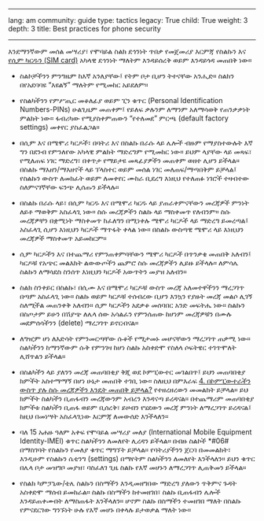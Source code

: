 

---

lang: am
community: guide
type: tactics
legacy: True
child: True
weight: 3
depth: 3
title: Best practices for phone security 

---

እንደማንኛውም መሰል መሣሪያ፣ የሞባይል ስልክ ደኅንነት ጥበቃ የመጀመሪያ እርምጃ የስልኩን እና [የሲም ካርዱን (SIM card)](/am/glossary#SIM_card)  አካላዊ ደኅንነት ማለትም እንዳይሰረቅ ወይም እንዳይጎዳ መጠበቅ ነው። 

- ስልኮቻችንን ምንግዜም ከእኛ አንለያቸው፤ የትም ቦታ ቢሆን ትተናቸው አንሒድ። ስልክን በየአደባባዩ “እዩልኝ” ማለትም የሚመከር አይደለም።

- የስልካችንን የምሥጢር መቆለፊያ ወይም ፒን ቁጥር (Personal Identification Numbers-PINs) ሁልጊዜም መጠቀም፤ የይለፍ ቃሉንም ለማንም አለማሳወቅ የጠንቃቃነት ምልክት ነው። ፋብሪካው የሚያስቀምጠውን “የተለመደ” ምርጫ (default factory settings) መቀየር ያስፈልጋል።

- በሲም እና በሜሞሪ ካርዶች፣ በባትሪ እና በስልኩ በራሱ ላይ ሌሎች ብዙም የማያስተውሉት እኛ ግን በደንብ የምንለየው አካላዊ ምልክት ማድረግም የሚመከር ነው። ይህም ላያቸው ላይ መጻፍ፣ የሚለጠፍ ነገር ማድረግ፣ በቀጥታ የማይታዩ መጻፊያዎችን መጠቀም ወዘተ ሊሆን ይችላል። በስልኩ ማእዘን/ማእዘኖች ላይ ፕላስተር ወይም መሰል ነገር መለጠፍ/ማጣበቅም ይቻላል፤ የስልኩን ውስጥ ለመክፈት ወይም ለመቀየር ሙከራ ቢደረግ እነዚህ የተለጠፉ ነገሮች ተዛብተው ስለምናገኛቸው ፍንጭ ሊሰጡን ይችላሉ።

- በስልኩ በራሱ ላይ፣ በሲም ካርዱ እና በሜሞሪ ካርዱ ላይ ያጠራቀምናቸውን መረጃዎች ምንነት ለይቶ ማወቅም አስፈላጊ ነው። ስሱ መረጃዎችን ስልኩ ላይ ማስቀመጥ የለብንም። ስሱ መረጃዎቸን በቋሚነት ማስቀመጥ ከፈለግን በሚነቀሉ ሜሞሪ ካርዶች ላይ ማድረግ ይመረጣል፤ አስፈላጊ ሲሆን እነዚህን ካርዶች ማጥፋት ቀላል ነው። በስልኩ ውስጣዊ ሜሞሪ ላይ እነዚህን መረጃዎች ማስቀመጥ አይመከርም።

- ሲም ካርዶችን እና በተጨማሪ የምንጠቀምባቸውን ሜሞሪ ካርዶች በጥንቃቄ መጠበቅ አለብን፤ ካርዶቹ የአጭር መልእክት ልውውጦችን ጨምሮ ስሱ መረጃዎችን ሊይዙ ይችላሉ። ለምሳሌ ስልኩን ለማሳደስ ስንሰጥ እነዚህን ካርዶች አውጥትን መያዝ አለብን።

- ስልክ ስንቀይር በስልኩ፣ በሲሙ እና በሜሞሪ ካርዶቹ ውስጥ መረጃ አለመተዋችንን ማረጋገጥ በጣም አስፈላጊ ነው። ስልኩ ወይም ካርዶቹ ተሰብረው ቢሆን እንኳን የያዙት መረጃ መልሶ ሊገኝ ስለሚችል መጠንቀቅ አለብን። ሲም ካርዶችን አደቃቆ መሰባበር አንድ መፍትሔ ነው። ስልኩን በስጦታም ይሁን በሽያጭ ለሌላ ሰው አሳልፈን የምንሰጠው ከሆነም መረጃዎቹን በሙሉ መደምሰሳችንን (delete) ማረጋገጥ ይኖርብናል።

- ለግዢም ሆነ ለእድሳት የምንመርጣቸው ሱቆች የሚታመኑ መሆናቸውን ማረጋገጥ ጠቃሚ ነው። ስልካችንን ከማንኛውም ሱቅ የምንገዛ ከሆነ ስልኩ አስቀድሞ የስለላ ሶፍትዌር ተገጥሞለት ሊሸጥልን ይችላል።

- በስልካችን ላይ ያለንን መረጃ መጠባበቂያ ቅጂ ወደ ኮምፒውተር መገልበጥ፤ ይህን መጠባበቂያ ክምችት አስተማማኝ በሆነ ሁኔታ መጠበቅ ተገቢ ነው። ስለዚህ በምእራፍ  [4. በኮምፒውተራችን ውስጥ ያሉ ስሱ መረጃዎችን እንዴት መጠበቅ ይቻላል?](/am/chapter-4) የተዘረዘረውን መመልከት ይቻላል። ይህ ክምችት ስልካችን ቢጠፋብን መረጃውንም አብረን እንዳናጣ ይረዳናል። በተጨማሪም መጠባበቂያ ክምችቱ ስልካችን ቢጠፋ ወይም ቢሰረቅ፣ ይዞብን የሄደውን መረጃ ምንነት ለማረጋገጥ ይረዳናል፤ ከዚህ በመነሣት አስፈላጊነው እርምጃ ለመውሰድ እንችላለን።

- ባለ 15 አሐዙ ዓለም አቀፍ የሞባይል መሣሪያ መለያ (International Mobile Equipment Identity-IMEI) ቁጥር ስልካችንን ለመለየት ሊረዳን ይችላል። በብዙ ስልኮች *#06# በማስገባት የስልኩን የመለያ ቁጥር ማግኘት ይቻላል። የባትሪያችንን ጀርባ በመመልከት፣ እንዲሁም የስልኩን ሴቲንግ (settings) በማየትም ስልካችንን ለመለየት እንችላለን። ይህን ቁጥር በሌላ ቦታ መዝግቦ መያዝ፣ ባስፈለገ ጊዜ ስልኩ የእኛ መሆኑን ለማረጋገጥ ሊጠቅመን ይችላል። 

- የስልክ ካምፓኒው/ቴሌ ስልኩን በስማችን እንዲመዘግበው ማድረግ ያለውን ጥቅምና ጉዳት አስቀድሞ ማሰብ ይመከራል። ስልኩ በስማችን ከተመዘገበ፣ ስልኩ ቢጠፋብን ሌሎች እንዳይጠቀሙበት ለማስጠፋት እንችላለን። ሆኖም ስልኩ በስማችን ተመዘገበ ማለት በስልኩ የምናደርገው ግንኙነት ሁሉ የእኛ መሆኑ በቀላሉ ይታወቃል ማለት ነው።

